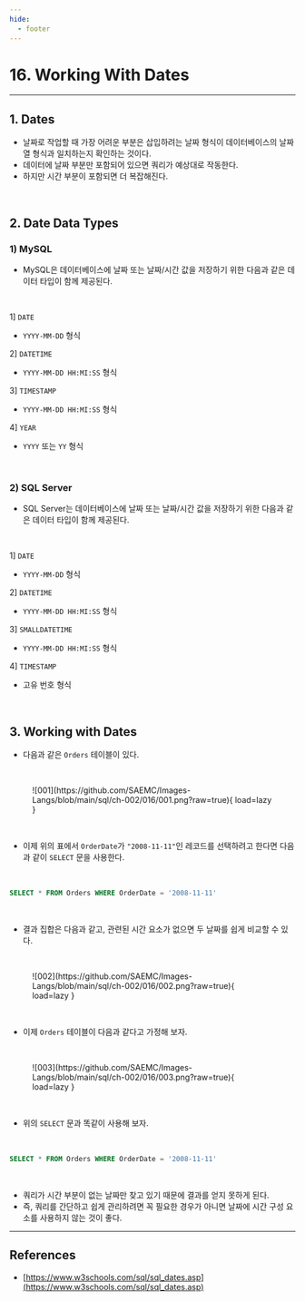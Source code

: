 ```yaml
---
hide:
  - footer
---
```


# 16. Working With Dates

---

## 1. Dates

- 날짜로 작업할 때 가장 어려운 부분은 삽입하려는 날짜 형식이 데이터베이스의 날짜 열 형식과 일치하는지 확인하는 것이다.
- 데이터에 날짜 부분만 포함되어 있으면 쿼리가 예상대로 작동한다.
- 하지만 시간 부분이 포함되면 더 복잡해진다.

<br/>

## 2. Date Data Types

### 1) MySQL

- MySQL은 데이터베이스에 날짜 또는 날짜/시간 값을 저장하기 위한 다음과 같은 데이터 타입이 함께 제공된다.

<br/>

1] `DATE`

- `YYYY-MM-DD` 형식

2] `DATETIME`

- `YYYY-MM-DD HH:MI:SS` 형식

3] `TIMESTAMP`

- `YYYY-MM-DD HH:MI:SS` 형식

4] `YEAR`

- `YYYY` 또는 `YY` 형식

<br/>

### 2) SQL Server

- SQL Server는 데이터베이스에 날짜 또는 날짜/시간 값을 저장하기 위한 다음과 같은 데이터 타입이 함께 제공된다.

<br/>

1] `DATE`

- `YYYY-MM-DD` 형식

2] `DATETIME`

- `YYYY-MM-DD HH:MI:SS` 형식

3] `SMALLDATETIME`

- `YYYY-MM-DD HH:MI:SS` 형식

4] `TIMESTAMP`

- 고유 번호 형식

<br/>

## 3. Working with Dates

- 다음과 같은 `Orders` 테이블이 있다.

<br/>

<figure markdown>
  ![001](https://github.com/SAEMC/Images-Langs/blob/main/sql/ch-002/016/001.png?raw=true){ load=lazy }
</figure>

<br/>

- 이제 위의 표에서 `OrderDate`가 `"2008-11-11"`인 레코드를 선택하려고 한다면 다음과 같이 `SELECT` 문을 사용한다.

<br/>

```sql
SELECT * FROM Orders WHERE OrderDate = '2008-11-11'
```

<br/>

- 결과 집합은 다음과 같고, 관련된 시간 요소가 없으면 두 날짜를 쉽게 비교할 수 있다.

<br/>

<figure markdown>
  ![002](https://github.com/SAEMC/Images-Langs/blob/main/sql/ch-002/016/002.png?raw=true){ load=lazy }
</figure>

<br/>

- 이제 `Orders` 테이블이 다음과 같다고 가정해 보자.

<br/>

<figure markdown>
  ![003](https://github.com/SAEMC/Images-Langs/blob/main/sql/ch-002/016/003.png?raw=true){ load=lazy }
</figure>

<br/>

- 위의 `SELECT` 문과 똑같이 사용해 보자.

<br/>

```sql
SELECT * FROM Orders WHERE OrderDate = '2008-11-11'
```

<br/>

- 쿼리가 시간 부분이 없는 날짜만 찾고 있기 때문에 결과를 얻지 못하게 된다.
- 즉, 쿼리를 간단하고 쉽게 관리하려면 꼭 필요한 경우가 아니면 날짜에 시간 구성 요소를 사용하지 않는 것이 좋다.

---

## References

- [https://www.w3schools.com/sql/sql_dates.asp](https://www.w3schools.com/sql/sql_dates.asp)
